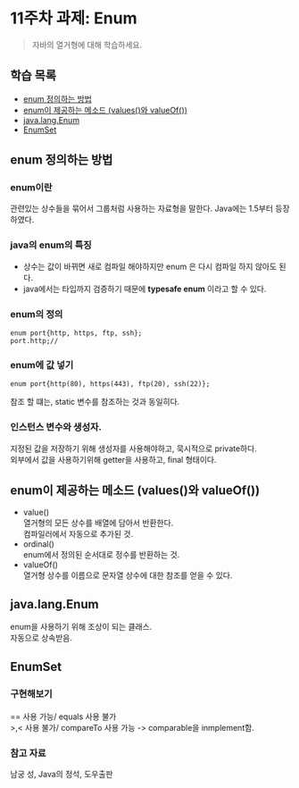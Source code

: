 
# 11주차 과제: Enum 
> 자바의 열거형에 대해 학습하세요. 
## 학습 목록 
- [enum 정의하는 방법](#enum_정의하는_방법)
- [enum이 제공하는 메소드 (values()와 valueOf())](#enum이_제공하는_메소드_(values()와_valueOf()))
- [java.lang.Enum](#java.lang.Enum)
- [EnumSet](#EnumSet)

## enum 정의하는 방법
### enum이란
관련있는 상수들을 묶어서 그룹처럼 사용하는 자료형을 말한다.
Java에는 1.5부터 등장하였다.
### java의 enum의 특징
 - 상수는 값이 바뀌면 새로 컴파일 해야하지만 enum 은 다시 컴파일 하지 않아도 된다.
 - java에서는 타입까지 검증하기 때문에 **typesafe enum** 이라고 할 수 있다.
### enum의 정의
```
enum port{http, https, ftp, ssh};
port.http;//
```
### enum에 값 넣기
```
enum port{http(80), https(443), ftp(20), ssh(22)};
```
참조 할 떄는, static 변수를 참조하는 것과 동일히다.  
### 인스턴스 변수와 생성자.
지정된 값을 저장하기 위해 생성자를 사용해야하고, 묵시적으로 private하다.  
외부에서 값을 사용하기위해 getter을 사용하고, final 형태이다.

## enum이 제공하는 메소드 (values()와 valueOf())
- value()   
열거형의 모든 상수를 배열에 담아서 반환한다.  
컴파일러에서 자동으로 추가된 것.
- ordinal()  
enum에서 정의된 순서대로 정수를 반환하는 것.  
 - valueOf()  
열거형 상수를 이름으로 문자열 상수에 대한 참조를 얻을 수 있다.
## java.lang.Enum
enum을 사용하기 위해 조상이 되는 클래스.  
자동으로 상속받음.
## EnumSet

### 구현해보기
#### 
== 사용 가능/ equals 사용 불가  
\>,< 사용 불가/ compareTo 사용 가능 -> comparable을 inmplement함.
 
 ### 참고 자료  
  남궁 성, Java의 정석, 도우출판  
